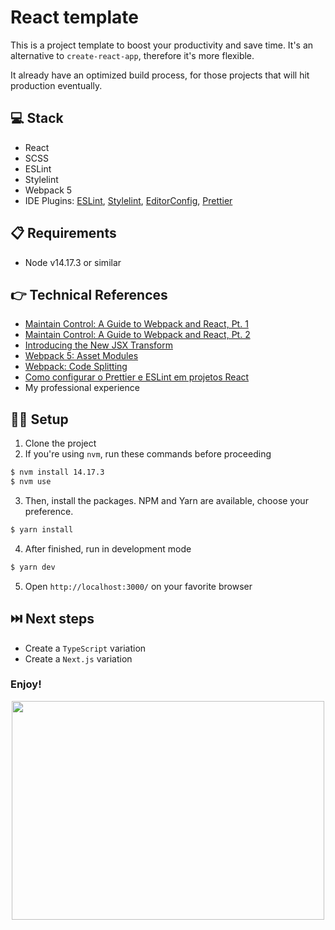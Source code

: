 # React template

This is a project template to boost your productivity and save time. It's an alternative to `create-react-app`, therefore it's more flexible.

It already have an optimized build process, for those projects that will hit production eventually.

## 💻 Stack

- React
- SCSS
- ESLint
- Stylelint
- Webpack 5
- IDE Plugins: [ESLint](https://marketplace.visualstudio.com/items?itemName=dbaeumer.vscode-eslint), [Stylelint](https://marketplace.visualstudio.com/items?itemName=stylelint.vscode-stylelint), [EditorConfig](https://marketplace.visualstudio.com/items?itemName=EditorConfig.EditorConfig), [Prettier](https://marketplace.visualstudio.com/items?itemName=esbenp.prettier-vscode)

## 📋 Requirements

- Node v14.17.3 or similar

## 👉 Technical References

- [Maintain Control: A Guide to Webpack and React, Pt. 1](https://www.toptal.com/react/webpack-react-tutorial-pt-1)
- [Maintain Control: A Guide to Webpack and React, Pt. 2](https://www.toptal.com/react/webpack-config-tutorial-pt-2)
- [Introducing the New JSX Transform](https://reactjs.org/blog/2020/09/22/introducing-the-new-jsx-transform.html#removing-unused-react-imports)
- [Webpack 5: Asset Modules](https://webpack.js.org/guides/asset-modules/)
- [Webpack: Code Splitting](https://webpack.js.org/guides/code-splitting/)
- [Como configurar o Prettier e ESLint em projetos React](https://felipecesar.dev/posts/como-configurar-o-prettier-e-eslint-em-projetos-react/)
- My professional experience

## 👨‍💻 Setup

1. Clone the project
2. If you're using `nvm`, run these commands before proceeding

```bash
$ nvm install 14.17.3
$ nvm use
```

3. Then, install the packages. NPM and Yarn are available, choose your preference.

```bash
$ yarn install
```

4. After finished, run in development mode

```bash
$ yarn dev
```

5. Open `http://localhost:3000/` on your favorite browser

## ⏭️ Next steps

- Create a `TypeScript` variation
- Create a `Next.js` variation

### Enjoy!

<div style="text-align: center">
  <img src="https://media.giphy.com/media/pa37AAGzKXoek/giphy.gif" width="500" height="350">
</div>
